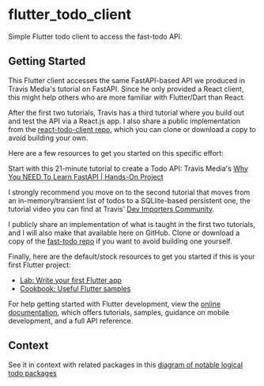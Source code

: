 # flutter_todo_client

Simple Flutter todo client to access the fast-todo API.

## Getting Started

This Flutter client accesses the same FastAPI-based API we produced in Travis Media's tutorial on FastAPI. Since he only provided a React client, this might help others who are more familiar with Flutter/Dart than React.

After the first two tutorials, Travis has a third tutorial where you build out and test the API via a React.js app. I also share a public implementation from the [react-todo-client repo](https://github.com/Bobbu/react-todo-client), which you can clone or download a copy to avoid building your own.

Here are a few resources to get you started on this specific effort:

Start with this 21-minute tutorial to create a Todo API:
Travis Media's [Why You NEED To Learn FastAPI | Hands-On Project](https://youtu.be/cbASjoZZGIw?si=QpsWVHCHM9brUv1K)

I strongly recommend you move on to the second tutorial that moves from an in-memory/transient list of todos to a SQLlite-based persistent one, the tutorial video you can find at Travis' [Dev Importers Community](https://community.travis.media/).

I publicly share an implementation of what is taught in the first two tutorials, and I will also make that available here on GitHub.  Clone or download a copy of the [fast-todo repo](https://github.com/Bobbu/fast-todos) if you want to avoid building one yourself.

Finally, here are the default/stock resources to get you started if this is your first Flutter project:

- [Lab: Write your first Flutter app](https://docs.flutter.dev/get-started/codelab)
- [Cookbook: Useful Flutter samples](https://docs.flutter.dev/cookbook)

For help getting started with Flutter development, view the
[online documentation](https://docs.flutter.dev/), which offers tutorials,
samples, guidance on mobile development, and a full API reference.

## Context

See it in context with related packages in this [diagram of notable logical todo packages](https://lucid.app/documents/view/cccb17ee-2478-4fa2-b544-de293e375241)
